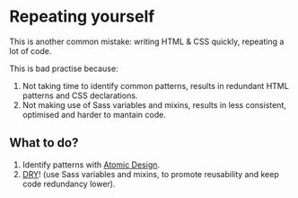 # Repeating yourself

This is another common mistake: writing HTML & CSS quickly, repeating a lot of code.

This is bad practise because:

1. Not taking time to identify common patterns, results in redundant HTML patterns and CSS declarations.
2. Not making use of Sass variables and mixins, results in less consistent, optimised and harder to mantain code.

## What to do?

1. Identify patterns with [Atomic Design](https://atomicdesign.bradfrost.com/table-of-contents/).
2. [DRY](https://cssguidelin.es/#dry)! (use Sass variables and mixins, to promote reusability and keep code redundancy lower).
